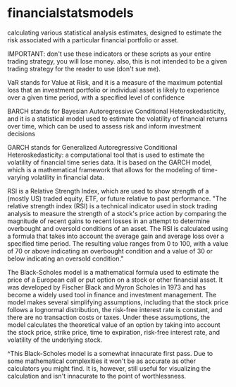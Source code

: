 # financialstatsmodels
calculating various statistical analysis estimates, designed to estimate the risk associated with a particular financial portfolio or asset. 

IMPORTANT: don't use these indicators or these scripts as your entire trading strategy, you will lose money. also, this is not intended to be a given trading strategy for the reader to use (don't sue me).

VaR stands for Value at Risk, and it is a measure of the maximum potential loss that an investment portfolio or individual asset is likely to experience over a given time period, with a specified level of confidence

BARCH stands for Bayesian Autoregressive Conditional Heteroskedasticity, and it is a statistical model used to estimate the volatility of financial returns over time, which can be used to assess risk and inform investment decisions

GARCH stands for Generalized Autoregressive Conditional Heteroskedasticity: a computational tool that is used to estimate the volatility of financial time series data. It is based on the GARCH model, which is a mathematical framework that allows for the modeling of time-varying volatility in financial data.

RSI is a Relative Strength Index, which are used to show strength of a (mostly US) traded equity, ETF, or future relative to past performance. 
"The relative strength index (RSI) is a technical indicator used in stock trading analysis to measure the strength of a stock's price action by comparing the magnitude of recent gains to recent losses in an attempt to determine overbought and oversold conditions of an asset.
The RSI is calculated using a formula that takes into account the average gain and average loss over a specified time period. The resulting value ranges from 0 to 100, with a value of 70 or above indicating an overbought condition and a value of 30 or below indicating an oversold condition."

The Black-Scholes model is a mathematical formula used to estimate the price of a European call or put option on a stock or other financial asset. It was developed by Fischer Black and Myron Scholes in 1973 and has become a widely used tool in finance and investment management.
The model makes several simplifying assumptions, including that the stock price follows a lognormal distribution, the risk-free interest rate is constant, and there are no transaction costs or taxes. Under these assumptions, the model calculates the theoretical value of an option by taking into account the stock price, strike price, time to expiration, risk-free interest rate, and volatility of the underlying stock.

^This Black-Scholes model is a somewhat innacurate first pass. Due to some mathematical complexities it won't be as accurate as other calculators you might find. It is, however, still useful for visualizing the calculation and isn't innacurate to the point of worthlessness.
